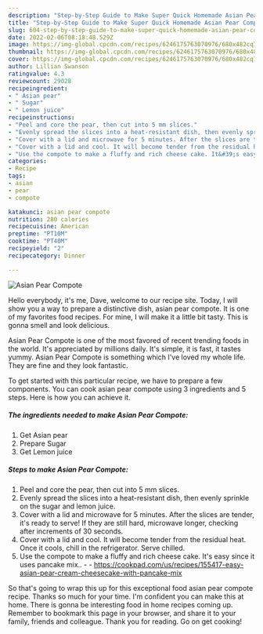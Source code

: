 ```yaml
---
description: "Step-by-Step Guide to Make Super Quick Homemade Asian Pear Compote"
title: "Step-by-Step Guide to Make Super Quick Homemade Asian Pear Compote"
slug: 604-step-by-step-guide-to-make-super-quick-homemade-asian-pear-compote
date: 2022-02-06T08:18:48.529Z
image: https://img-global.cpcdn.com/recipes/6246175763070976/680x482cq70/asian-pear-compote-recipe-main-photo.jpg
thumbnail: https://img-global.cpcdn.com/recipes/6246175763070976/680x482cq70/asian-pear-compote-recipe-main-photo.jpg
cover: https://img-global.cpcdn.com/recipes/6246175763070976/680x482cq70/asian-pear-compote-recipe-main-photo.jpg
author: Lillian Swanson
ratingvalue: 4.3
reviewcount: 29028
recipeingredient:
- " Asian pear"
- " Sugar"
- " Lemon juice"
recipeinstructions:
- "Peel and core the pear, then cut into 5 mm slices."
- "Evenly spread the slices into a heat-resistant dish, then evenly sprinkle on the sugar and lemon juice."
- "Cover with a lid and microwave for 5 minutes. After the slices are tender, it&#39;s ready to serve! If they are still hard, microwave longer, checking after increments of 30 seconds."
- "Cover with a lid and cool. It will become tender from the residual heat. Once it cools, chill in the refrigerator. Serve chilled."
- "Use the compote to make a fluffy and rich cheese cake. It&#39;s easy since it uses pancake mix..  https://cookpad.com/us/recipes/155417-easy-asian-pear-cream-cheesecake-with-pancake-mix"
categories:
- Recipe
tags:
- asian
- pear
- compote

katakunci: asian pear compote 
nutrition: 280 calories
recipecuisine: American
preptime: "PT10M"
cooktime: "PT40M"
recipeyield: "2"
recipecategory: Dinner

---
```



![Asian Pear Compote](https://img-global.cpcdn.com/recipes/6246175763070976/680x482cq70/asian-pear-compote-recipe-main-photo.jpg)

Hello everybody, it's me, Dave, welcome to our recipe site. Today, I will show you a way to prepare a distinctive dish, asian pear compote. It is one of my favorites food recipes. For mine, I will make it a little bit tasty. This is gonna smell and look delicious.



Asian Pear Compote is one of the most favored of recent trending foods in the world. It's appreciated by millions daily. It's simple, it is fast, it tastes yummy. Asian Pear Compote is something which I've loved my whole life. They are fine and they look fantastic.


To get started with this particular recipe, we have to prepare a few components. You can cook asian pear compote using 3 ingredients and 5 steps. Here is how you can achieve it.

<!--inarticleads1-->

##### The ingredients needed to make Asian Pear Compote:

1. Get  Asian pear
1. Prepare  Sugar
1. Get  Lemon juice




<!--inarticleads2-->

##### Steps to make Asian Pear Compote:

1. Peel and core the pear, then cut into 5 mm slices.
1. Evenly spread the slices into a heat-resistant dish, then evenly sprinkle on the sugar and lemon juice.
1. Cover with a lid and microwave for 5 minutes. After the slices are tender, it&#39;s ready to serve! If they are still hard, microwave longer, checking after increments of 30 seconds.
1. Cover with a lid and cool. It will become tender from the residual heat. Once it cools, chill in the refrigerator. Serve chilled.
1. Use the compote to make a fluffy and rich cheese cake. It&#39;s easy since it uses pancake mix.. -  - https://cookpad.com/us/recipes/155417-easy-asian-pear-cream-cheesecake-with-pancake-mix




So that's going to wrap this up for this exceptional food asian pear compote recipe. Thanks so much for your time. I'm confident you can make this at home. There is gonna be interesting food in home recipes coming up. Remember to bookmark this page in your browser, and share it to your family, friends and colleague. Thank you for reading. Go on get cooking!
